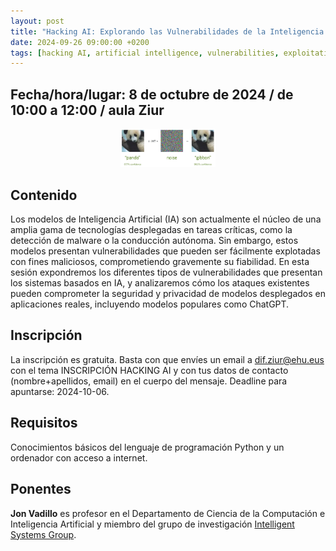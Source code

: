 ```yaml
---
layout: post
title: "Hacking AI: Explorando las Vulnerabilidades de la Inteligencia Artificial"
date: 2024-09-26 09:00:00 +0200
tags: [hacking AI, artificial intelligence, vulnerabilities, exploitation]
---
```


## Fecha/hora/lugar: 8 de octubre de 2024 / de 10:00 a 12:00 / aula Ziur

<div style="text-align: center;">
<img src="/assets/img/posts/panda_gibbon_fritz-ai.png" alt="Clasificación erronea de una imágen de un panda como un gibón a causa de añadirle un ruido. La imágen no cambia para la vista humana pero ucho para el modelo IA." title="Clasificación erronea de una imágen después de haberla manipulado." width="30%" />
</div>

## Contenido

Los modelos de Inteligencia Artificial (IA) son actualmente el núcleo de una amplia gama de tecnologías desplegadas en tareas críticas, como la detección de malware o la conducción autónoma. Sin embargo, estos modelos presentan vulnerabilidades que pueden ser fácilmente explotadas con fines maliciosos, comprometiendo gravemente su fiabilidad. En esta sesión expondremos los diferentes tipos de vulnerabilidades que presentan los sistemas basados en IA, y analizaremos cómo los ataques existentes pueden comprometer la seguridad y privacidad de modelos desplegados en aplicaciones reales, incluyendo modelos populares como ChatGPT.

## Inscripción

La inscripción es gratuita. Basta con que envíes un email a [dif.ziur@ehu.eus](dif.ziur@ehu.eus) con el tema INSCRIPCIÓN HACKING AI y con tus datos de contacto (nombre+apellidos, email) en el cuerpo del mensaje. Deadline para apuntarse: 2024-10-06.

## Requisitos

Conocimientos básicos del lenguaje de programación Python y un ordenador con acceso a internet.

## Ponentes

**Jon Vadillo** es profesor en el Departamento de Ciencia de la Computación e Inteligencia Artificial y miembro del grupo de investigación [Intelligent Systems Group](http://www.sc.ehu.es/ccwbayes/index.html).


